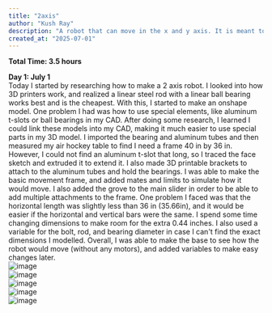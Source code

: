 ```yaml
---
title: "2axis"
author: "Kush Ray"
description: "A robot that can move in the x and y axis. It is meant to be able to move an air hockey puck and play with you, but has the option to add any other attachment to it (like a pen for drawing or a laser)"
created_at: "2025-07-01"
---
```


**Total Time: 3.5 hours**     

**Day 1: July 1**    
Today I started by researching how to make a 2 axis robot. I looked into how 3D printers work, and realized a linear steel rod with a linear ball bearing works best and is the cheapest. With this, I started to make an onshape model. One problem I had was how to use special elements, like aluminum t-slots or ball bearings in my CAD. After doing some research, I learned I could link these models into my CAD, making it much easier to use special parts in my 3D model. I imported the bearing and aluminum tubes and then measured my air hockey table to find I need a frame 40 in by 36 in. However, I could not find an aluminum t-slot that long, so I traced the face sketch and extruded it to extend it. I also made 3D printable brackets to attach to the aluminum tubes and hold the bearings. I was able to make the basic movement frame, and added mates and limits to simulate how it would move. I also added the grove to the main slider in order to be able to add multiple attachments to the frame. One problem I faced was that the horizontal length was slightly less than 36 in (35.66in), and it would be easier if the horizontal and vertical bars were the same. I spend some time changing dimensions to make room for the extra 0.44 inches. I also used a variable for the bolt, rod, and bearing diameter in case I can't find the exact dimensions I modelled. Overall, I was able to make the base to see how the robot would move (without any motors), and added variables to make easy changes later.        
![image](https://github.com/user-attachments/assets/cd1dff40-5f06-4457-a271-380629e3de3e)      
![image](https://github.com/user-attachments/assets/575b9da9-ed1e-454e-a513-5bcbf8b9892e)       
![image](https://github.com/user-attachments/assets/95600a5a-89e8-4fdb-8a07-aa3cbe4451c2)                        
![image](https://github.com/user-attachments/assets/ac058b62-ffa7-4b15-a1ff-88520e23dd78)      
![image](https://github.com/user-attachments/assets/5a95b7ff-ab79-4b6e-a029-2f856e5fa20a)      


